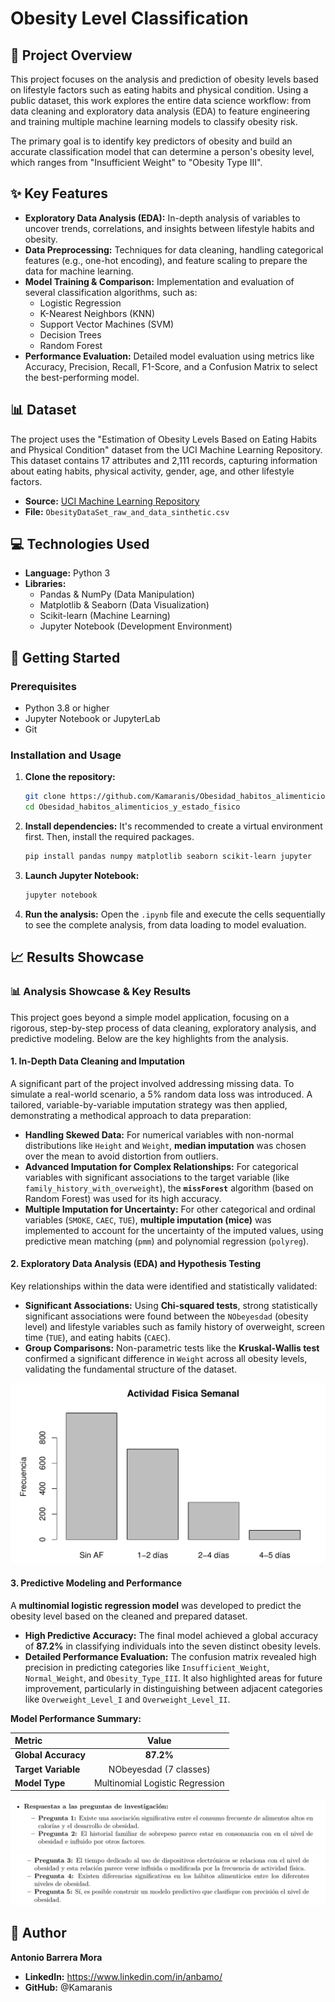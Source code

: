 # Obesity Level Classification

## 📄 Project Overview

This project focuses on the analysis and prediction of obesity levels based on lifestyle factors such as eating habits and physical condition. Using a public dataset, this work explores the entire data science workflow: from data cleaning and exploratory data analysis (EDA) to feature engineering and training multiple machine learning models to classify obesity risk.

The primary goal is to identify key predictors of obesity and build an accurate classification model that can determine a person's obesity level, which ranges from "Insufficient Weight" to "Obesity Type III".

## ✨ Key Features

*   **Exploratory Data Analysis (EDA):** In-depth analysis of variables to uncover trends, correlations, and insights between lifestyle habits and obesity.
*   **Data Preprocessing:** Techniques for data cleaning, handling categorical features (e.g., one-hot encoding), and feature scaling to prepare the data for machine learning.
*   **Model Training & Comparison:** Implementation and evaluation of several classification algorithms, such as:
    *   Logistic Regression
    *   K-Nearest Neighbors (KNN)
    *   Support Vector Machines (SVM)
    *   Decision Trees
    *   Random Forest
*   **Performance Evaluation:** Detailed model evaluation using metrics like Accuracy, Precision, Recall, F1-Score, and a Confusion Matrix to select the best-performing model.

## 📊 Dataset

The project uses the "Estimation of Obesity Levels Based on Eating Habits and Physical Condition" dataset from the UCI Machine Learning Repository. This dataset contains 17 attributes and 2,111 records, capturing information about eating habits, physical activity, gender, age, and other lifestyle factors.

- **Source:** [UCI Machine Learning Repository](https://archive.ics.uci.edu/ml/datasets/Estimation+of+obesity+levels+based+on+eating+habits+and+physical+condition+)
- **File:** `ObesityDataSet_raw_and_data_sinthetic.csv`

## 💻 Technologies Used

*   **Language:** Python 3
*   **Libraries:**
    *   Pandas & NumPy (Data Manipulation)
    *   Matplotlib & Seaborn (Data Visualization)
    *   Scikit-learn (Machine Learning)
    *   Jupyter Notebook (Development Environment)

## 🚀 Getting Started

### Prerequisites

*   Python 3.8 or higher
*   Jupyter Notebook or JupyterLab
*   Git

### Installation and Usage

1.  **Clone the repository:**
    ```bash
    git clone https://github.com/Kamaranis/Obesidad_habitos_alimenticios_y_estado_fisico.git
    cd Obesidad_habitos_alimenticios_y_estado_fisico
    ```
2.  **Install dependencies:**
    It's recommended to create a virtual environment first. Then, install the required packages.
    ```bash
    pip install pandas numpy matplotlib seaborn scikit-learn jupyter
    ```
3.  **Launch Jupyter Notebook:**
    ```bash
    jupyter notebook
    ```
4.  **Run the analysis:**
    Open the `.ipynb` file and execute the cells sequentially to see the complete analysis, from data loading to model evaluation.

## 📈 Results Showcase

### 📊 Analysis Showcase & Key Results

This project goes beyond a simple model application, focusing on a rigorous, step-by-step process of data cleaning, exploratory analysis, and predictive modeling. Below are the key highlights from the analysis.

#### 1. In-Depth Data Cleaning and Imputation

A significant part of the project involved addressing missing data. To simulate a real-world scenario, a 5% random data loss was introduced. A tailored, variable-by-variable imputation strategy was then applied, demonstrating a methodical approach to data preparation:

*   **Handling Skewed Data:** For numerical variables with non-normal distributions like `Height` and `Weight`, **median imputation** was chosen over the mean to avoid distortion from outliers.
*   **Advanced Imputation for Complex Relationships:** For categorical variables with significant associations to the target variable (like `family_history_with_overweight`), the **`missForest`** algorithm (based on Random Forest) was used for its high accuracy.
*   **Multiple Imputation for Uncertainty:** For other categorical and ordinal variables (`SMOKE`, `CAEC`, `TUE`), **multiple imputation (mice)** was implemented to account for the uncertainty of the imputed values, using predictive mean matching (`pmm`) and polynomial regression (`polyreg`).

#### 2. Exploratory Data Analysis (EDA) and Hypothesis Testing

Key relationships within the data were identified and statistically validated:

*   **Significant Associations:** Using **Chi-squared tests**, strong statistically significant associations were found between the `NObeyesdad` (obesity level) and lifestyle variables such as family history of overweight, screen time (`TUE`), and eating habits (`CAEC`).
*   **Group Comparisons:** Non-parametric tests like the **Kruskal-Wallis test** confirmed a significant difference in `Weight` across all obesity levels, validating the fundamental structure of the dataset.

![alt text](image.png)

#### 3. Predictive Modeling and Performance

A **multinomial logistic regression model** was developed to predict the obesity level based on the cleaned and prepared dataset.

*   **High Predictive Accuracy:** The final model achieved a global accuracy of **87.2%** in classifying individuals into the seven distinct obesity levels.
*   **Detailed Performance Evaluation:** The confusion matrix revealed high precision in predicting categories like `Insufficient_Weight`, `Normal_Weight`, and `Obesity_Type_III`. It also highlighted areas for future improvement, particularly in distinguishing between adjacent categories like `Overweight_Level_I` and `Overweight_Level_II`.

**Model Performance Summary:**

| Metric | Value |
| :--- | :---: |
| **Global Accuracy** | **87.2%** |
| **Target Variable** | NObeyesdad (7 classes) |
| **Model Type**| Multinomial Logistic Regression |

![alt text](image-1.png)
![alt text](image-2.png)

## 👤 Author

**Antonio Barrera Mora**

*   **LinkedIn:** https://www.linkedin.com/in/anbamo/
*   **GitHub:** @Kamaranis
